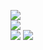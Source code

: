 ![](https://github.com/yaim0425/zzzYAIM0425-0400-robots-with-unlimited-electricity/raw/main/Doc/pyindustry/(1).png)  
![](https://github.com/yaim0425/zzzYAIM0425-0400-robots-with-unlimited-electricity/raw/main/Doc/pyindustry/(2).png)  
![](https://github.com/yaim0425/zzzYAIM0425-0400-robots-with-unlimited-electricity/raw/main/Doc/pyindustry/(3).png)
![](https://github.com/yaim0425/zzzYAIM0425-0400-robots-with-unlimited-electricity/raw/main/Doc/pyindustry/(4).png)
